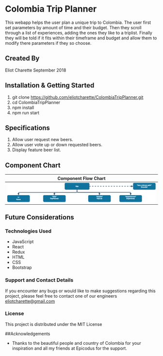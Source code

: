# Colombia Trip Planner

This webapp helps the user plan a unique trip to Colombia. The user first set parameters by amount of time and their budget. Then they scroll through a list of experiences, adding the ones they like to a triplist. Finally they will be told if it fits within their timeframe and budget and allow them to modify there parameters if they so choose.

## Created By
Eliot Charette
September 2018

## Installation & Getting Started

1. git clone https://github.com/eliotcharette/ColombiaTripPlanner.git
2. cd ColombiaTripPlanner
3. npm install
4. npm run start


## Specifications

1. Allow user request new beers.
2. Allow user vote up or down requested beers.
3. Display feature beer list.


## Component Chart


| Component Flow Chart|
|-----------|
|![alt text](./src/assets/ColombiaTripPlanner.png)|


## Future Considerations



### Technologies Used

* JavaScript
* React
* Redux
* HTML
* CSS
* Bootstrap

### Support and Contact Details
If you encounter any bugs or would like to make suggestions regarding this project, please feel free to contact one of our engineers eliotcharette@gmail.com

### License

This project is distributed under the MIT License

##Acknowledgements

* Thanks to the beautiful people and country of Colombia for your inspiration and all my friends at Epicodus for the support.
